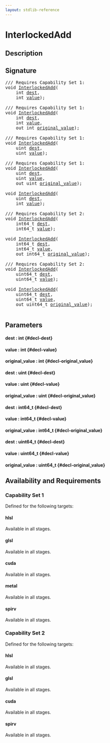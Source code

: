 ```yaml
---
layout: stdlib-reference
---
```


# InterlockedAdd

## Description





## Signature 

<pre>
/// Requires Capability Set 1:
<span class="code_keyword">void</span> <a href="/stdlib-reference/global-decls/InterlockedAdd">InterlockedAdd</a>(
    <span class="code_keyword">int</span> <a href="/stdlib-reference/global-decls/InterlockedAdd#decl-dest" class="code_param">dest</a>,
    <span class="code_keyword">int</span> <a href="/stdlib-reference/global-decls/InterlockedAdd#decl-value" class="code_param">value</a>);

/// Requires Capability Set 1:
<span class="code_keyword">void</span> <a href="/stdlib-reference/global-decls/InterlockedAdd">InterlockedAdd</a>(
    <span class="code_keyword">int</span> <a href="/stdlib-reference/global-decls/InterlockedAdd#decl-dest" class="code_param">dest</a>,
    <span class="code_keyword">int</span> <a href="/stdlib-reference/global-decls/InterlockedAdd#decl-value" class="code_param">value</a>,
    <span class="code_keyword">out</span> <span class="code_keyword">int</span> <a href="/stdlib-reference/global-decls/InterlockedAdd#decl-original_value" class="code_param">original_value</a>);

/// Requires Capability Set 1:
<span class="code_keyword">void</span> <a href="/stdlib-reference/global-decls/InterlockedAdd">InterlockedAdd</a>(
    <span class="code_keyword">uint</span> <a href="/stdlib-reference/global-decls/InterlockedAdd#decl-dest" class="code_param">dest</a>,
    <span class="code_keyword">uint</span> <a href="/stdlib-reference/global-decls/InterlockedAdd#decl-value" class="code_param">value</a>);

/// Requires Capability Set 1:
<span class="code_keyword">void</span> <a href="/stdlib-reference/global-decls/InterlockedAdd">InterlockedAdd</a>(
    <span class="code_keyword">uint</span> <a href="/stdlib-reference/global-decls/InterlockedAdd#decl-dest" class="code_param">dest</a>,
    <span class="code_keyword">uint</span> <a href="/stdlib-reference/global-decls/InterlockedAdd#decl-value" class="code_param">value</a>,
    <span class="code_keyword">out</span> <span class="code_keyword">uint</span> <a href="/stdlib-reference/global-decls/InterlockedAdd#decl-original_value" class="code_param">original_value</a>);

<span class="code_keyword">void</span> <a href="/stdlib-reference/global-decls/InterlockedAdd">InterlockedAdd</a>(
    <span class="code_keyword">uint</span> <a href="/stdlib-reference/global-decls/InterlockedAdd#decl-dest" class="code_param">dest</a>,
    <span class="code_keyword">int</span> <a href="/stdlib-reference/global-decls/InterlockedAdd#decl-value" class="code_param">value</a>);

/// Requires Capability Set 2:
<span class="code_keyword">void</span> <a href="/stdlib-reference/global-decls/InterlockedAdd">InterlockedAdd</a>(
    int64_t <a href="/stdlib-reference/global-decls/InterlockedAdd#decl-dest" class="code_param">dest</a>,
    int64_t <a href="/stdlib-reference/global-decls/InterlockedAdd#decl-value" class="code_param">value</a>);

<span class="code_keyword">void</span> <a href="/stdlib-reference/global-decls/InterlockedAdd">InterlockedAdd</a>(
    int64_t <a href="/stdlib-reference/global-decls/InterlockedAdd#decl-dest" class="code_param">dest</a>,
    int64_t <a href="/stdlib-reference/global-decls/InterlockedAdd#decl-value" class="code_param">value</a>,
    <span class="code_keyword">out</span> int64_t <a href="/stdlib-reference/global-decls/InterlockedAdd#decl-original_value" class="code_param">original_value</a>);

/// Requires Capability Set 2:
<span class="code_keyword">void</span> <a href="/stdlib-reference/global-decls/InterlockedAdd">InterlockedAdd</a>(
    uint64_t <a href="/stdlib-reference/global-decls/InterlockedAdd#decl-dest" class="code_param">dest</a>,
    uint64_t <a href="/stdlib-reference/global-decls/InterlockedAdd#decl-value" class="code_param">value</a>);

<span class="code_keyword">void</span> <a href="/stdlib-reference/global-decls/InterlockedAdd">InterlockedAdd</a>(
    uint64_t <a href="/stdlib-reference/global-decls/InterlockedAdd#decl-dest" class="code_param">dest</a>,
    uint64_t <a href="/stdlib-reference/global-decls/InterlockedAdd#decl-value" class="code_param">value</a>,
    <span class="code_keyword">out</span> uint64_t <a href="/stdlib-reference/global-decls/InterlockedAdd#decl-original_value" class="code_param">original_value</a>);

</pre>

## Parameters

#### dest  : int {#decl-dest}
#### value  : int {#decl-value}
#### original\_value  : int {#decl-original_value}
#### dest  : uint {#decl-dest}
#### value  : uint {#decl-value}
#### original\_value  : uint {#decl-original_value}
#### dest  : int64\_t {#decl-dest}
#### value  : int64\_t {#decl-value}
#### original\_value  : int64\_t {#decl-original_value}
#### dest  : uint64\_t {#decl-dest}
#### value  : uint64\_t {#decl-value}
#### original\_value  : uint64\_t {#decl-original_value}

## Availability and Requirements

### Capability Set 1

Defined for the following targets:

#### hlsl
Available in all stages.

#### glsl
Available in all stages.

#### cuda
Available in all stages.

#### metal
Available in all stages.

#### spirv
Available in all stages.


### Capability Set 2

Defined for the following targets:

#### hlsl
Available in all stages.

#### glsl
Available in all stages.

#### cuda
Available in all stages.

#### spirv
Available in all stages.



